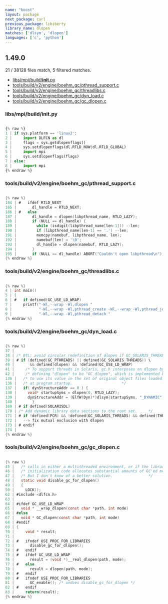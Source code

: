 ```yaml
---
name: "boost"
layout: package
next_package: curl
previous_package: libiberty
library_name: dlopen
matches: ['dlsym', 'dlopen']
languages: ['c', 'python']
---
```

## 1.49.0
21 / 38128 files match, 5 filtered matches.

 - [libs/mpi/build/__init__.py](#libsmpibuild__init__py)
 - [tools/build/v2/engine/boehm_gc/pthread_support.c](#toolsbuildv2engineboehm_gcpthread_supportc)
 - [tools/build/v2/engine/boehm_gc/threadlibs.c](#toolsbuildv2engineboehm_gcthreadlibsc)
 - [tools/build/v2/engine/boehm_gc/dyn_load.c](#toolsbuildv2engineboehm_gcdyn_loadc)
 - [tools/build/v2/engine/boehm_gc/gc_dlopen.c](#toolsbuildv2engineboehm_gcgc_dlopenc)

### libs/mpi/build/__init__.py

```python

{% raw %}
1 | if sys.platform == 'linux2':
2 |     import DLFCN as dl
3 |     flags = sys.getdlopenflags()
4 |     sys.setdlopenflags(dl.RTLD_NOW|dl.RTLD_GLOBAL)
5 |     import mpi
6 |     sys.setdlopenflags(flags)
7 | else:
8 |     import mpi
{% endraw %}

```
### tools/build/v2/engine/boehm_gc/pthread_support.c

```c

{% raw %}
184 | #   ifdef RTLD_NEXT
185 |       dl_handle = RTLD_NEXT;
186 | #   else
187 |       dl_handle = dlopen(libpthread_name, RTLD_LAZY);
188 |       if (NULL == dl_handle) {
189 |         while (isdigit(libpthread_name[len-1])) --len;
190 |         if (libpthread_name[len-1] == '.') --len;
191 |         memcpy(namebuf, libpthread_name, len);
192 |         namebuf[len] = '\0';
193 |         dl_handle = dlopen(namebuf, RTLD_LAZY);
194 |       }
195 |       if (NULL == dl_handle) ABORT("Couldn't open libpthread\n");
{% endraw %}

```
### tools/build/v2/engine/boehm_gc/threadlibs.c

```c

{% raw %}
4 | int main()
5 | {
6 | #   if defined(GC_USE_LD_WRAP)
7 | 	printf("-Wl,--wrap -Wl,dlopen "
8 | 	       "-Wl,--wrap -Wl,pthread_create -Wl,--wrap -Wl,pthread_join "
9 | 	       "-Wl,--wrap -Wl,pthread_detach "
{% endraw %}

```
### tools/build/v2/engine/boehm_gc/dyn_load.c

```c

{% raw %}
37 | 
38 | /* BTL: avoid circular redefinition of dlopen if GC_SOLARIS_THREADS defined */
39 | # if (defined(GC_PTHREADS) || defined(GC_SOLARIS_THREADS)) \
40 |       && defined(dlopen) && !defined(GC_USE_LD_WRAP)
41 |     /* To support threads in Solaris, gc.h interposes on dlopen by       */
42 |     /* defining "dlopen" to be "GC_dlopen", which is implemented below.  */
135 | 	/* to use its value in the set of original object files loaded	*/
136 | 	/* at program startup.						*/
137 | 	if( dynStructureAddr == 0 ) {
138 | 	  void* startupSyms = dlopen(0, RTLD_LAZY);
139 | 	  dynStructureAddr = (ElfW(Dyn)*)dlsym(startupSyms, "_DYNAMIC");
140 | 		}
169 | # if defined(SOLARISDL)
170 | /* Add dynamic library data sections to the root set.		*/
171 | # if !defined(PCR) && !defined(GC_SOLARIS_THREADS) && defined(THREADS)
172 | 	--> fix mutual exclusion with dlopen
173 | # endif
174 | 
{% endraw %}

```
### tools/build/v2/engine/boehm_gc/gc_dlopen.c

```c

{% raw %}
45 |   /* calls in either a multithreaded environment, or if the library	*/
46 |   /* initialization code allocates substantial amounts of GC'ed memory.	*/
47 |   /* But I don't know of a better solution.				*/
48 |   static void disable_gc_for_dlopen()
49 |   {
50 |     LOCK();
62 | #include <dlfcn.h>
63 | 
64 | #ifdef GC_USE_LD_WRAP
65 |   void * __wrap_dlopen(const char *path, int mode)
66 | #else
67 |   void * GC_dlopen(const char *path, int mode)
68 | #endif
69 | {
70 |     void * result;
71 |     
72 | #   ifndef USE_PROC_FOR_LIBRARIES
73 |       disable_gc_for_dlopen();
74 | #   endif
75 | #   ifdef GC_USE_LD_WRAP
76 |       result = (void *)__real_dlopen(path, mode);
77 | #   else
78 |       result = dlopen(path, mode);
79 | #   endif
80 | #   ifndef USE_PROC_FOR_LIBRARIES
81 |       GC_enable(); /* undoes disable_gc_for_dlopen */
82 | #   endif
83 |     return(result);
{% endraw %}

```